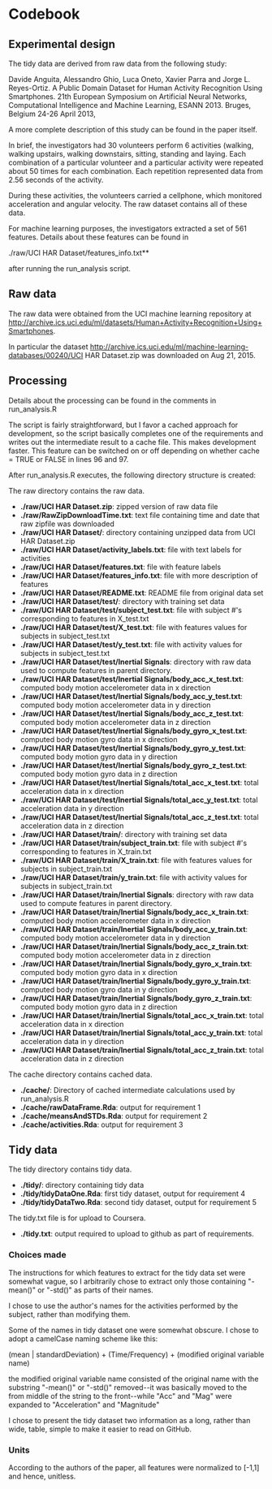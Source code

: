 # Codebook
## Experimental design
The tidy data are derived from raw data from the following study:

Davide Anguita, Alessandro Ghio, Luca Oneto, Xavier Parra and Jorge L. Reyes-Ortiz. A Public Domain Dataset for Human Activity Recognition Using Smartphones. 21th European Symposium on Artificial Neural Networks, Computational Intelligence and Machine Learning, ESANN 2013. Bruges, Belgium 24-26 April 2013,

A more complete description of this study can be found in the paper itself.

In brief, the investigators had 30 volunteers perform 6 activities (walking, walking upstairs, walking downstairs,
sitting, standing and laying. Each combination of a particular volunteer and a particular activity were
repeated about 50 times for each combination. Each repetition represented data from 2.56 seconds of the
activity.

During these activities, the volunteers carried a cellphone, which monitored acceleration and angular
velocity. The raw dataset contains all of these data.

For machine learning purposes, the investigators extracted a set of 561 features.
Details about these features can be found in

./raw/UCI HAR Dataset/features_info.txt**

after running the run_analysis script.

## Raw data
The raw data were obtained from the UCI machine learning repository at 
http://archive.ics.uci.edu/ml/datasets/Human+Activity+Recognition+Using+Smartphones.

In particular the dataset 
http://archive.ics.uci.edu/ml/machine-learning-databases/00240/UCI HAR Dataset.zip
was downloaded on Aug 21, 2015.

## Processing
Details about the processing can be found in the comments in run_analysis.R

The script is fairly straightforward, but I favor a cached approach for development,
so the script basically completes one of the requirements and writes out the intermediate
result to a cache file. This makes development faster. This feature can be switched on or
off depending on whether cache = TRUE or FALSE in lines 96 and 97.

After run_analysis.R executes, the following directory structure is created:

The raw directory contains the raw data.

 * **./raw/UCI HAR Dataset.zip**: zipped version of raw data file
 * **./raw/RawZipDownloadTime.txt**: text file containing time and date that raw zipfile was downloaded
 * **./raw/UCI HAR Dataset/**: directory containing unzipped data from UCI HAR Dataset.zip
 * **./raw/UCI HAR Dataset/activity_labels.txt**: file with text labels for activities
 * **./raw/UCI HAR Dataset/features.txt**: file with feature labels
 * **./raw/UCI HAR Dataset/features_info.txt**: file with more description of features
 * **./raw/UCI HAR Dataset/README.txt**: README file from original data set
 * **./raw/UCI HAR Dataset/test/**: directory with training set data
 * **./raw/UCI HAR Dataset/test/subject_test.txt**: file with subject #'s corresponding to features in X_test.txt
 * **./raw/UCI HAR Dataset/test/X_test.txt**: file with features values for subjects in subject_test.txt
 * **./raw/UCI HAR Dataset/test/y_test.txt**: file with activity values for subjects in subject_test.txt
 * **./raw/UCI HAR Dataset/test/Inertial Signals**: directory with raw data used to compute features in parent directory.
 * **./raw/UCI HAR Dataset/test/Inertial Signals/body_acc_x_test.txt**: computed body motion accelerometer data in x direction
 * **./raw/UCI HAR Dataset/test/Inertial Signals/body_acc_y_test.txt**: computed body motion accelerometer data in y direction
 * **./raw/UCI HAR Dataset/test/Inertial Signals/body_acc_z_test.txt**: computed body motion accelerometer data in z direction
 * **./raw/UCI HAR Dataset/test/Inertial Signals/body_gyro_x_test.txt**: computed body motion gyro data in x direction
 * **./raw/UCI HAR Dataset/test/Inertial Signals/body_gyro_y_test.txt**: computed body motion gyro data in y direction
 * **./raw/UCI HAR Dataset/test/Inertial Signals/body_gyro_z_test.txt**: computed body motion gyro data in z direction
 * **./raw/UCI HAR Dataset/test/Inertial Signals/total_acc_x_test.txt**: total acceleration data in x direction
 * **./raw/UCI HAR Dataset/test/Inertial Signals/total_acc_y_test.txt**: total acceleration data in y direction
 * **./raw/UCI HAR Dataset/test/Inertial Signals/total_acc_z_test.txt**: total acceleration data in z direction
 * **./raw/UCI HAR Dataset/train/**: directory with training set data
 * **./raw/UCI HAR Dataset/train/subject_train.txt**: file with subject #'s corresponding to features in X_train.txt
 * **./raw/UCI HAR Dataset/train/X_train.txt**: file with features values for subjects in subject_train.txt
 * **./raw/UCI HAR Dataset/train/y_train.txt**: file with activity values for subjects in subject_train.txt
 * **./raw/UCI HAR Dataset/train/Inertial Signals**: directory with raw data used to compute features in parent directory.
 * **./raw/UCI HAR Dataset/train/Inertial Signals/body_acc_x_train.txt**: computed body motion accelerometer data in x direction
 * **./raw/UCI HAR Dataset/train/Inertial Signals/body_acc_y_train.txt**: computed body motion accelerometer data in y direction
 * **./raw/UCI HAR Dataset/train/Inertial Signals/body_acc_z_train.txt**: computed body motion accelerometer data in z direction
 * **./raw/UCI HAR Dataset/train/Inertial Signals/body_gyro_x_train.txt**: computed body motion gyro data in x direction
 * **./raw/UCI HAR Dataset/train/Inertial Signals/body_gyro_y_train.txt**: computed body motion gyro data in y direction
 * **./raw/UCI HAR Dataset/train/Inertial Signals/body_gyro_z_train.txt**: computed body motion gyro data in z direction
 * **./raw/UCI HAR Dataset/train/Inertial Signals/total_acc_x_train.txt**: total acceleration data in x direction
 * **./raw/UCI HAR Dataset/train/Inertial Signals/total_acc_y_train.txt**: total acceleration data in y direction
 * **./raw/UCI HAR Dataset/train/Inertial Signals/total_acc_z_train.txt**: total acceleration data in z direction

The cache directory contains cached data.

 * **./cache/**: Directory of cached intermediate calculations used by run_analysis.R
 * **./cache/rawDataFrame.Rda**: output for requirement 1
 * **./cache/meansAndSTDs.Rda**: output for requirement 2
 * **./cache/activities.Rda**: output for requirement 3
 
## Tidy data
The tidy directory contains tidy data.

* **./tidy/**: directory containing tidy data
* **./tidy/tidyDataOne.Rda**: first tidy dataset, output for requirement 4
* **./tidy/tidyDataTwo.Rda**: second tidy dataset, output for requirement 5

The tidy.txt file is for upload to Coursera.

* **./tidy.txt**: output required to upload to github as part of requirements.

### Choices made
The instructions for which features to extract for the tidy data set were somewhat vague, so I arbitrarily
chose to extract only those containing "-mean()" or "-std()" as parts of their names.

I chose to use the author's names for the activities performed by the subject, rather than modifying them.

Some of the names in tidy dataset one were somewhat obscure. I chose to adopt a camelCase naming scheme like this:

(mean | standardDeviation) + (Time/Frequency) + (modified original variable name)

the modified original variable name consisted of the original name with the substring "-mean()" or "-std()"
removed--it was basically moved to the from middle of the string to the front--while "Acc" and "Mag" were
expanded to "Acceleration" and "Magnitude"

I chose to present the tidy dataset two information as a long, rather than wide, table, simple to make it
easier to read on GitHub.

### Units
According to the authors of the paper, all features were normalized to [-1,1] and hence, unitless.


